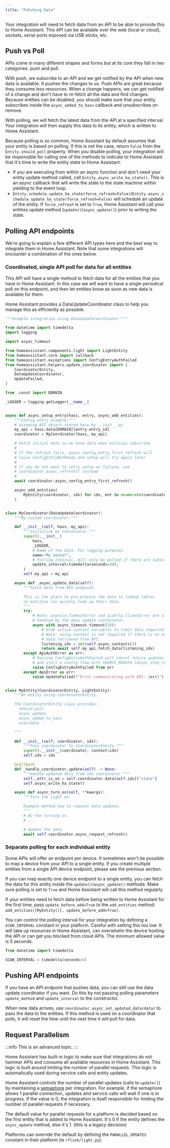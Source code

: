 ```yaml
---
title: "Fetching Data"
---
```


Your integration will need to fetch data from an API to be able to provide this to Home Assistant. This API can be available over the web (local or cloud), sockets, serial ports exposed via USB sticks, etc.

## Push vs Poll

APIs come in many different shapes and forms but at its core they fall in two categories: push and poll.

With push, we subscribe to an API and we get notified by the API when new data is available. It pushes the changes to us. Push APIs are great because they consume less resources. When a change happens, we can get notified of a change and don't have to re-fetch all the data and find changes. Because entities can be disabled, you should make sure that your entity subscribes inside the `async_added_to_hass` callback and unsubscribes on remove.

With polling, we will fetch the latest data from the API at a specified interval. Your integration will then supply this data to its entity, which is written to Home Assistant.

Because polling is so common, Home Assistant by default assumes that your entity is based on polling. If this is not the case, return `False` from the `Entity.should_poll` property. When you disable polling, your integration will be responsible for calling one of the methods to indicate to Home Assistant that it's time to write the entity state to Home Assistant:

- If you are executing from within an async function and don't need your entity update method called, call `Entity.async_write_ha_state()`. This is an async callback that will write the state to the state machine within yielding to the event loop.
- `Entity.schedule_update_ha_state(force_refresh=False)`/`Entity.async_schedule_update_ha_state(force_refresh=False)` will schedule an update of the entity. If `force_refresh` is set to `True`, Home Assistant will call your entities update method (`update()`/`async_update()`) prior to writing the state.

## Polling API endpoints

We're going to explain a few different API types here and the best way to integrate them in Home Assistant. Note that some integrations will encounter a combination of the ones below.

### Coordinated, single API poll for data for all entities

This API will have a single method to fetch data for all the entities that you have in Home Assistant. In this case we will want to have a single periodical poll on this endpoint, and then let entities know as soon as new data is available for them.

Home Assistant provides a DataUpdateCoordinator class to help you manage this as efficiently as possible.

```python
"""Example integration using DataUpdateCoordinator."""

from datetime import timedelta
import logging

import async_timeout

from homeassistant.components.light import LightEntity
from homeassistant.core import callback
from homeassistant.exceptions import ConfigEntryAuthFailed
from homeassistant.helpers.update_coordinator import (
    CoordinatorEntity,
    DataUpdateCoordinator,
    UpdateFailed,
)

from .const import DOMAIN

_LOGGER = logging.getLogger(__name__)


async def async_setup_entry(hass, entry, async_add_entities):
    """Config entry example."""
    # assuming API object stored here by __init__.py
    my_api = hass.data[DOMAIN][entry.entry_id]
    coordinator = MyCoordinator(hass, my_api)

    # Fetch initial data so we have data when entities subscribe
    #
    # If the refresh fails, async_config_entry_first_refresh will
    # raise ConfigEntryNotReady and setup will try again later
    #
    # If you do not want to retry setup on failure, use
    # coordinator.async_refresh() instead
    #
    await coordinator.async_config_entry_first_refresh()

    async_add_entities(
        MyEntity(coordinator, idx) for idx, ent in enumerate(coordinator.data)
    )


class MyCoordinator(DataUpdateCoordinator):
    """My custom coordinator."""

    def __init__(self, hass, my_api):
        """Initialize my coordinator."""
        super().__init__(
            hass,
            _LOGGER,
            # Name of the data. For logging purposes.
            name="My sensor",
            # Polling interval. Will only be polled if there are subscribers.
            update_interval=timedelta(seconds=30),
        )
        self.my_api = my_api

    async def _async_update_data(self):
        """Fetch data from API endpoint.

        This is the place to pre-process the data to lookup tables
        so entities can quickly look up their data.
        """
        try:
            # Note: asyncio.TimeoutError and aiohttp.ClientError are already
            # handled by the data update coordinator.
            async with async_timeout.timeout(10):
                # Grab active context variables to limit data required to be fetched from API
                # Note: using context is not required if there is no need or ability to limit
                # data retrieved from API.
                listening_idx = set(self.async_contexts())
                return await self.my_api.fetch_data(listening_idx)
        except ApiAuthError as err:
            # Raising ConfigEntryAuthFailed will cancel future updates
            # and start a config flow with SOURCE_REAUTH (async_step_reauth)
            raise ConfigEntryAuthFailed from err
        except ApiError as err:
            raise UpdateFailed(f"Error communicating with API: {err}")


class MyEntity(CoordinatorEntity, LightEntity):
    """An entity using CoordinatorEntity.

    The CoordinatorEntity class provides:
      should_poll
      async_update
      async_added_to_hass
      available

    """

    def __init__(self, coordinator, idx):
        """Pass coordinator to CoordinatorEntity."""
        super().__init__(coordinator, context=idx)
        self.idx = idx

    @callback
    def _handle_coordinator_update(self) -> None:
        """Handle updated data from the coordinator."""
        self._attr_is_on = self.coordinator.data[self.idx]["state"]
        self.async_write_ha_state()

    async def async_turn_on(self, **kwargs):
        """Turn the light on.

        Example method how to request data updates.
        """
        # Do the turning on.
        # ...

        # Update the data
        await self.coordinator.async_request_refresh()
```

### Separate polling for each individual entity

Some APIs will offer an endpoint per device. It sometimes won't be possible to map a device from your API to a single entity. If you create multiple entities from a single API device endpoint, please see the previous section.

If you can map exactly one device endpoint to a single entity, you can fetch the data for this entity inside the `update()`/`async_update()` methods. Make sure polling is set to `True` and Home Assistant will call this method regularly.

If your entities need to fetch data before being written to Home Assistant for the first time, pass `update_before_add=True` to the `add_entities` method: `add_entities([MyEntity()], update_before_add=True)`.

You can control the polling interval for your integration by defining a `SCAN_INTERVAL` constant in your platform. Careful with setting this too low. It will take up resources in Home Assistant, can overwhelm the device hosting the API or can get you blocked from cloud APIs. The minimum allowed value is 5 seconds.

```python
from datetime import timedelta

SCAN_INTERVAL = timedelta(seconds=5)
```

## Pushing API endpoints

If you have an API endpoint that pushes data, you can still use the data update coordinator if you want. Do this by not passing polling parameters `update_method` and `update_interval` to the constructor.

When new data arrives, use `coordinator.async_set_updated_data(data)` to pass the data to the entities. If this method is used on a coordinator that polls, it will reset the time until the next time it will poll for data.

## Request Parallelism

:::info
This is an advanced topic.
:::

Home Assistant has built-in logic to make sure that integrations do not hammer APIs and consume all available resources in Home Assistant. This logic is built around limiting the number of parallel requests. This logic is automatically used during service calls and entity updates.

Home Assistant controls the number of parallel updates (calls to `update()`) by maintaining a [semaphore](https://docs.python.org/3/library/asyncio-sync.html#asyncio.Semaphore) per integration. For example, if the semaphore allows 1 parallel connection, updates and service calls will wait if one is in progress. If the value is 0, the integration is itself responsible for limiting the number of parallel requests if necessary.

The default value for parallel requests for a platform is decided based on the first entity that is added to Home Assistant. It's 0 if the entity defines the `async_update` method, else it's 1. (this is a legacy decision)

Platforms can override the default by defining the `PARALLEL_UPDATES` constant in their platform (ie `rflink/light.py`).
